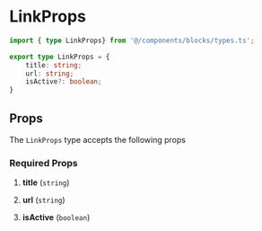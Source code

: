 # LinkProps

```typescript
import { type LinkProps} from '@/components/blocks/types.ts';
```

```typescript
export type LinkProps = {
    title: string;
    url: string;
    isActive?: boolean;
}
```

## Props

The `LinkProps` type accepts the following props

### Required Props

1. **title** (`string`)

2. **url** (`string`)

3. **isActive** (`boolean`)